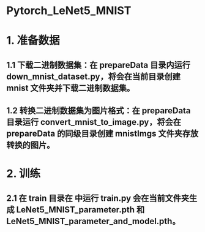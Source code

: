 # Pytorch_LeNet5_MNIST

# 1. 准备数据

## 1.1 下载二进制数据集：在 prepareData 目录内运行 down_mnist_dataset.py，将会在当前目录创建 mnist 文件夹并下载二进制数据集。
## 1.2 转换二进制数据集为图片格式：在 prepareData 目录运行 convert_mnist_to_image.py，将会在 prepareData 的同级目录创建 mnistImgs 文件夹存放转换的图片。

# 2. 训练

## 2.1 在 train 目录在 中运行 train.py 会在当前文件夹生成 LeNet5_MNIST_parameter.pth 和 LeNet5_MNIST_parameter_and_model.pth。

